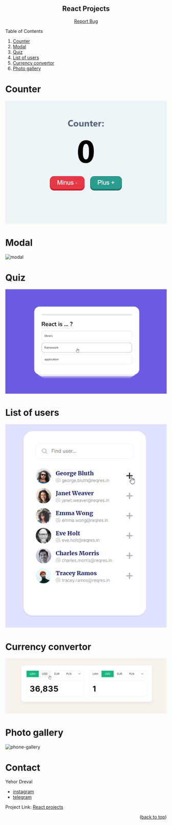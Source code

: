 <div id="top"></div>

<br />
<div align="center">

<h2 align="center">React Projects</h2>

  <p align="center">
    <a href="https://github.com/Freekson/react-projects/issues">Report Bug</a>

  </p>
</div>

<!-- TABLE OF CONTENTS -->

  <p>Table of Contents</p>
  <ol>   
    <li><a href="#counter">Counter</a></li>
    <li><a href="#modal">Modal</a></li>
    <li><a href="#quiz">Quiz</a></li>
    <li><a href="#list-of-users">List of users</a></li>
    <li><a href="#currency-convertor">Currency convertor</a></li>
    <li><a href="#photo-gallery">Photo gallery</a></li>
  </ol>

<div id="counter"></div>

# Counter

![counter](readme-source/chrome_gZW5h8wjSq.gif)

<div id="modal"></div>

# Modal

![modal](readme-source/chrome_UPVIoRpR7v.gif)

<div id="quiz"></div>

# Quiz

![quiz](readme-source/chrome_m5cKw6FcsE.gif)

<div id="list-of-users"></div>

# List of users

![list of users](readme-source/chrome_wYjB8medQV.gif)

<div id="currency-convertor"></div>

# Currency convertor

![currency-convertor](readme-source/chrome_BbtaNgMwWt.gif)

<div id="photo-gallery"></div>

# Photo gallery

![phone-gallery](readme-source/chrome_p9OHnONXbF.gif)

# Contact

Yehor Dreval

- [instagram](https://www.instagram.com/freeksons)
- [telegram](https://t.me/freekson)

Project Link: [React projects](https://github.com/Freekson/react-projects)

<p align="right">(<a href="#top">back to top</a>)</p>
